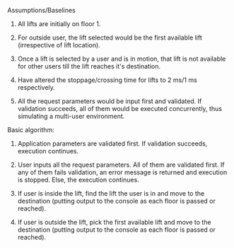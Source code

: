 Assumptions/Baselines

1) All lifts are initially on floor 1.

2) For outside user, the lift selected would be the first available lift (irrespective of lift location).

3) Once a lift is selected by a user and is in motion, that lift is not available for other users till the lift reaches it's destination.

4) Have altered the stoppage/crossing time for lifts to 2 ms/1 ms respectively.

5) All the request parameters would be input first and validated. If validation succeeds, all of them would be executed concurrently, thus simulating a multi-user environment.


Basic algorithm:

1) Application parameters are validated first. If validation succeeds, execution continues.

1) User inputs all the request parameters. All of them are validated first. If any of them fails validation, an error message is returned and execution is stopped. Else, the execution continues.

3) If user is inside the lift, find the lift the user is in and move to the destination (putting output to the console as each floor is passed or reached).

4) If user is outside the lift, pick the first available lift and move to the destination (putting output to the console as each floor is passed or reached).
